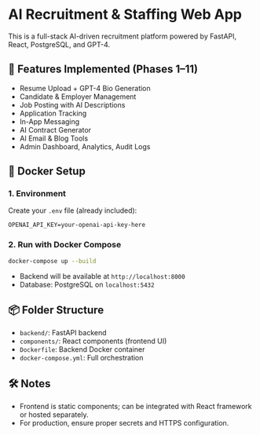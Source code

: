 
# AI Recruitment & Staffing Web App

This is a full-stack AI-driven recruitment platform powered by FastAPI, React, PostgreSQL, and GPT-4.

## 🚀 Features Implemented (Phases 1–11)
- Resume Upload + GPT-4 Bio Generation
- Candidate & Employer Management
- Job Posting with AI Descriptions
- Application Tracking
- In-App Messaging
- AI Contract Generator
- AI Email & Blog Tools
- Admin Dashboard, Analytics, Audit Logs

## 🐳 Docker Setup

### 1. Environment
Create your `.env` file (already included):

```
OPENAI_API_KEY=your-openai-api-key-here
```

### 2. Run with Docker Compose

```bash
docker-compose up --build
```

- Backend will be available at `http://localhost:8000`
- Database: PostgreSQL on `localhost:5432`

## 📦 Folder Structure
- `backend/`: FastAPI backend
- `components/`: React components (frontend UI)
- `Dockerfile`: Backend Docker container
- `docker-compose.yml`: Full orchestration

## 🛠️ Notes
- Frontend is static components; can be integrated with React framework or hosted separately.
- For production, ensure proper secrets and HTTPS configuration.
